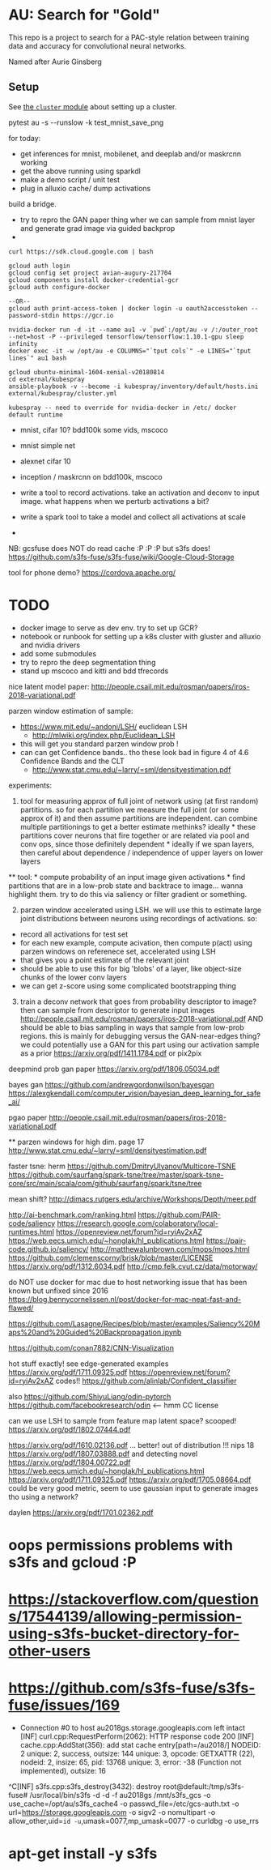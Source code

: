 # AU: Search for "Gold"

This repo is a project to search for a PAC-style relation between
training data and accuracy for convolutional neural networks.

Named after Aurie Ginsberg

## Setup

See [the `cluster` module](cluster/README.md) about setting up a cluster.




pytest au -s --runslow -k test_mnist_save_png



for today:
 * get inferences for mnist, mobilenet, and deeplab and/or maskrcnn working
 * get the above running using sparkdl
 * make a demo script / unit test
 * plug in alluxio cache/ dump activations



build a bridge.
 * try to repro the GAN paper thing wher we can sample from mnist layer and
    generate grad image via guided backprop
 * 


```
curl https://sdk.cloud.google.com | bash
```

```
gcloud auth login
gcloud config set project avian-augury-217704
gcloud components install docker-credential-gcr
gcloud auth configure-docker

--OR--
gcloud auth print-access-token | docker login -u oauth2accesstoken --password-stdin https://gcr.io

```


```
nvidia-docker run -d -it --name au1 -v `pwd`:/opt/au -v /:/outer_root --net=host -P --privileged tensorflow/tensorflow:1.10.1-gpu sleep infinity
docker exec -it -w /opt/au -e COLUMNS="`tput cols`" -e LINES="`tput lines`" au1 bash
```



```
gcloud ubuntu-minimal-1604-xenial-v20180814
cd external/kubespray
ansible-playbook -v --become -i kubespray/inventory/default/hosts.ini external/kubespray/cluster.yml

kubespray -- need to override for nvidia-docker in /etc/ docker default runtime
```




 * mnist, cifar 10?  bdd100k some vids, mscoco
 
 * mnist simple net
 * alexnet cifar 10
 * inception / maskrcnn on bdd100k, mscoco
 
 
 * write a tool to record activations.  take an activation and deconv to input image.
    what happens when we perturb activations a bit?
 
 * write a spark tool to take a model and collect all activations at scale
 * 


NB: gcsfuse does NOT do read cache :P :P :P 
but s3fs does! https://github.com/s3fs-fuse/s3fs-fuse/wiki/Google-Cloud-Storage

tool for phone demo? https://cordova.apache.org/

# TODO
 * docker image to serve as dev env.  try to set up GCR?
 * notebook or runbook for setting up a k8s cluster with gluster and alluxio and nvidia drivers
 * add some submodules
 * try to repro the deep segmentation thing
 * stand up mscoco and kitti and bdd tfrecords



nice latent model paper: http://people.csail.mit.edu/rosman/papers/iros-2018-variational.pdf

parzen window estimation of sample:
 * https://www.mit.edu/~andoni/LSH/  euclidean LSH
     * http://mlwiki.org/index.php/Euclidean_LSH
 * this will get you standard parzen window prob !
 * can can get Confidence bands.. tho these look bad in figure 4 of 4.6 Confidence Bands and the CLT
    * http://www.stat.cmu.edu/~larry/=sml/densityestimation.pdf


experiments:
 1) tool for measuring approx of full joint of network
      using (at first random) partitions.  so for
      each partition we measure the full joint (or some approx of it)
      and then assume partitions are independent.  can combine multiple
      partitionings to get a better estimate methinks? ideally 
        * these partitions cover neurons that fire together or are related via
             pool and conv ops, since those definitely dependent
        * ideally if we span layers, then careful about dependence /
             independence of upper layers on lower layers
     
   ** tool:
      * compute probability of an input image given activations
      * find partitions that are in a low-prob state and backtrace to
          image... wanna highlight them.  try to do this via
          saliency or filter gradient or something.
          
 2) parzen window accelerated using LSH.  we will use this to estimate large
      joint distributions between neurons using recordings of activations.  so:
   * record all activations for test set
   * for each new example, compute acivation, then compute p(act) using
       parzen windows on referenece set, accelerated using LSH
   * that gives you a point estimate of the relevant joint
   * should be able to use this for big 'blobs' of a layer, like 
       object-size chunks of the lower conv layers
   * we can get z-score using some complicated bootstrapping thing

 3) train a deconv network that goes from probability descriptor
      to image?  then can sample from descriptor to generate
      input images  http://people.csail.mit.edu/rosman/papers/iros-2018-variational.pdf
      AND should be able to bias sampling in ways that sample from low-prob
      regions.  this is mainly for debugging versus the GAN-near-edges thing?
      we could potentially use a GAN for this part using our activation
      sample as a prior   https://arxiv.org/pdf/1411.1784.pdf or pix2pix
      
  
deepmind prob gan paper
https://arxiv.org/pdf/1806.05034.pdf

bayes gan 
https://github.com/andrewgordonwilson/bayesgan
https://alexgkendall.com/computer_vision/bayesian_deep_learning_for_safe_ai/

pgao paper
http://people.csail.mit.edu/rosman/papers/iros-2018-variational.pdf


** parzen windows for high dim.  page 17 http://www.stat.cmu.edu/~larry/=sml/densityestimation.pdf

faster tsne:
herm https://github.com/DmitryUlyanov/Multicore-TSNE
https://github.com/saurfang/spark-tsne/tree/master/spark-tsne-core/src/main/scala/com/github/saurfang/spark/tsne/tree

mean shift?
http://dimacs.rutgers.edu/archive/Workshops/Depth/meer.pdf


http://ai-benchmark.com/ranking.html
https://github.com/PAIR-code/saliency
https://research.google.com/colaboratory/local-runtimes.html
https://openreview.net/forum?id=ryiAv2xAZ
https://web.eecs.umich.edu/~honglak/hl_publications.html
https://pair-code.github.io/saliency/
http://matthewalunbrown.com/mops/mops.html
https://github.com/clemenscorny/brisk/blob/master/LICENSE
https://arxiv.org/pdf/1312.6034.pdf
http://cmp.felk.cvut.cz/data/motorway/





do NOT use docker for mac due to host networking issue that has been known but unfixed since 2016 https://blog.bennycornelissen.nl/post/docker-for-mac-neat-fast-and-flawed/


https://github.com/Lasagne/Recipes/blob/master/examples/Saliency%20Maps%20and%20Guided%20Backpropagation.ipynb

https://github.com/conan7882/CNN-Visualization


hot stuff
exactly!  see edge-generated examples https://arxiv.org/pdf/1711.09325.pdf 
https://openreview.net/forum?id=ryiAv2xAZ
codes!!  https://github.com/alinlab/Confident_classifier 

also
https://github.com/ShiyuLiang/odin-pytorch
https://github.com/facebookresearch/odin <-- hmm CC license

can we use LSH to sample from feature map latent space?  scooped!
https://arxiv.org/pdf/1802.07444.pdf
 

https://arxiv.org/pdf/1610.02136.pdf ... better! out of distribution !!! nips 18   https://arxiv.org/pdf/1807.03888.pdf   and detecting novel https://arxiv.org/pdf/1804.00722.pdf   https://web.eecs.umich.edu/~honglak/hl_publications.html   https://arxiv.org/pdf/1711.09325.pdf
https://arxiv.org/pdf/1705.08664.pdf  could be very good metric, seem to use gaussian input to generate images tho using a network?

daylen https://arxiv.org/pdf/1701.02362.pdf 




# oops permissions problems with s3fs and gcloud :P   
# https://stackoverflow.com/questions/17544139/allowing-permission-using-s3fs-bucket-directory-for-other-users
# https://github.com/s3fs-fuse/s3fs-fuse/issues/169
* Connection #0 to host au2018gs.storage.googleapis.com left intact
[INF]       curl.cpp:RequestPerform(2062): HTTP response code 200
[INF]       cache.cpp:AddStat(356): add stat cache entry[path=/au2018/]
   NODEID: 2
   unique: 2, success, outsize: 144
unique: 3, opcode: GETXATTR (22), nodeid: 2, insize: 65, pid: 13768
   unique: 3, error: -38 (Function not implemented), outsize: 16



^C[INF] s3fs.cpp:s3fs_destroy(3432): destroy
root@default:/tmp/s3fs-fuse# /usr/local/bin/s3fs -d -d -f au2018gs /mnt/s3fs_gcs -o use_cache=/opt/au/s3fs_cache4 -o passwd_file=/etc/gcs-auth.txt -o url=https://storage.googleapis.com -o sigv2 -o nomultipart -o allow_other,uid=`id -u`,umask=0077,mp_umask=0077 -o curldbg -o use_rrs
#  apt-get install -y s3fs

